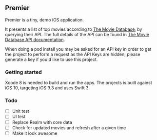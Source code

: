 ## Premier

Premier is a tiny, demo iOS application.

It presents a list of top movies according to [The Movie Database](https://www.themoviedb.org), by querying their API. The full details of the API can be found in [The Movie Database API documentation](http://docs.themoviedb.apiary.io/#).

When doing a pod install you may be asked for an API key in order to get the project to perform a request as the API Keys are hidden, please generate a key if you'd like to use this project.

### Getting started

Xcode 8 is needed to build and run the apps. The projects is built against iOS 10, targeting iOS 9.3 and uses Swift 3.

### Todo
- [ ] Unit test
- [ ] UI test 
- [ ] Replace Realm with core data 
- [ ] Check for updated movies and refresh after a given time 
- [ ] Make it look awesome
